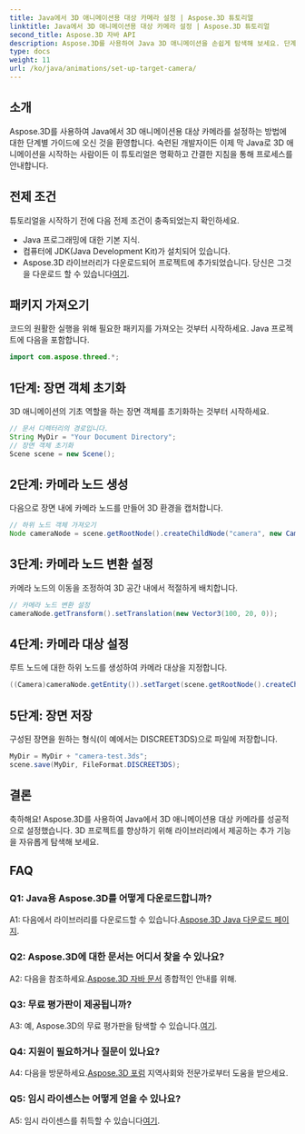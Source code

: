 ```yaml
---
title: Java에서 3D 애니메이션용 대상 카메라 설정 | Aspose.3D 튜토리얼
linktitle: Java에서 3D 애니메이션용 대상 카메라 설정 | Aspose.3D 튜토리얼
second_title: Aspose.3D 자바 API
description: Aspose.3D를 사용하여 Java 3D 애니메이션을 손쉽게 탐색해 보세요. 단계별 가이드를 보려면 튜토리얼을 따르세요. 매력적인 3D 개발 여정을 위해 지금 다운로드하세요.
type: docs
weight: 11
url: /ko/java/animations/set-up-target-camera/
---
```

## 소개

Aspose.3D를 사용하여 Java에서 3D 애니메이션용 대상 카메라를 설정하는 방법에 대한 단계별 가이드에 오신 것을 환영합니다. 숙련된 개발자이든 이제 막 Java로 3D 애니메이션을 시작하는 사람이든 이 튜토리얼은 명확하고 간결한 지침을 통해 프로세스를 안내합니다.

## 전제 조건

튜토리얼을 시작하기 전에 다음 전제 조건이 충족되었는지 확인하세요.

- Java 프로그래밍에 대한 기본 지식.
- 컴퓨터에 JDK(Java Development Kit)가 설치되어 있습니다.
-  Aspose.3D 라이브러리가 다운로드되어 프로젝트에 추가되었습니다. 당신은 그것을 다운로드 할 수 있습니다[여기](https://releases.aspose.com/3d/java/).

## 패키지 가져오기

코드의 원활한 실행을 위해 필요한 패키지를 가져오는 것부터 시작하세요. Java 프로젝트에 다음을 포함합니다.

```java
import com.aspose.threed.*;
```

## 1단계: 장면 객체 초기화

3D 애니메이션의 기초 역할을 하는 장면 객체를 초기화하는 것부터 시작하세요.

```java
// 문서 디렉터리의 경로입니다.
String MyDir = "Your Document Directory";
// 장면 객체 초기화
Scene scene = new Scene();
```

## 2단계: 카메라 노드 생성

다음으로 장면 내에 카메라 노드를 만들어 3D 환경을 캡처합니다.

```java
// 하위 노드 객체 가져오기
Node cameraNode = scene.getRootNode().createChildNode("camera", new Camera());
```

## 3단계: 카메라 노드 변환 설정

카메라 노드의 이동을 조정하여 3D 공간 내에서 적절하게 배치합니다.

```java
// 카메라 노드 변환 설정
cameraNode.getTransform().setTranslation(new Vector3(100, 20, 0));
```

## 4단계: 카메라 대상 설정

루트 노드에 대한 하위 노드를 생성하여 카메라 대상을 지정합니다.

```java
((Camera)cameraNode.getEntity()).setTarget(scene.getRootNode().createChildNode("target"));
```

## 5단계: 장면 저장

구성된 장면을 원하는 형식(이 예에서는 DISCREET3DS)으로 파일에 저장합니다.

```java
MyDir = MyDir + "camera-test.3ds";
scene.save(MyDir, FileFormat.DISCREET3DS);
```

## 결론

축하해요! Aspose.3D를 사용하여 Java에서 3D 애니메이션용 대상 카메라를 성공적으로 설정했습니다. 3D 프로젝트를 향상하기 위해 라이브러리에서 제공하는 추가 기능을 자유롭게 탐색해 보세요.

## FAQ

### Q1: Java용 Aspose.3D를 어떻게 다운로드합니까?

 A1: 다음에서 라이브러리를 다운로드할 수 있습니다.[Aspose.3D Java 다운로드 페이지](https://releases.aspose.com/3d/java/).

### Q2: Aspose.3D에 대한 문서는 어디서 찾을 수 있나요?

 A2: 다음을 참조하세요.[Aspose.3D 자바 문서](https://reference.aspose.com/3d/java/) 종합적인 안내를 위해.

### Q3: 무료 평가판이 제공됩니까?

 A3: 예, Aspose.3D의 무료 평가판을 탐색할 수 있습니다.[여기](https://releases.aspose.com/).

### Q4: 지원이 필요하거나 질문이 있나요?

 A4: 다음을 방문하세요.[Aspose.3D 포럼](https://forum.aspose.com/c/3d/18) 지역사회와 전문가로부터 도움을 받으세요.

### Q5: 임시 라이센스는 어떻게 얻을 수 있나요?

 A5: 임시 라이센스를 취득할 수 있습니다[여기](https://purchase.aspose.com/temporary-license/).